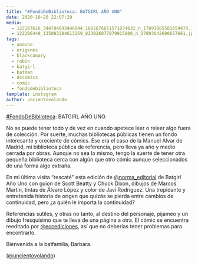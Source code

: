 ```yaml
---
title: "#FondoDeBiblioteca: BATGIRL AÑO UNO"
date: 2020-10-20 22:07:29
media: 
  - 122167616_344784693446044_1802876651571034632_n_17893805581659470.jpg
  - 122206448_135093284613259_823026077079915800_n_17893642690657661.jpg
tags: 
  - anouno
  - origenes
  - blackcanary
  - robin
  - batgirl
  - batman
  - dccomics
  - comic
  - fondodebiblioteca
template: instagram
author: uncientovolando
---
```


[#FondoDeBiblioteca](/tags/fondodebiblioteca): BATGIRL AÑO UNO.


No se puede tener todo y de vez en cuando apetece leer o releer algo fuera de colección. Por suerte, muchas bibliotecas públicas tienen un fondo interesante y creciente de cómics. Ese era el caso de la Manuel Alvar de Madrid, mi biblioteca pública de referencia, pero lleva ya año y medio cerrada por obras. Aunque no sea lo mismo, tengo la suerte de tener otra pequeña biblioteca cerca con algún que otro cómic aunque seleccionados de una forma algo extraña.


En mi última visita “rescaté” esta edición de [@norma_editorial](https://instagram.com/norma_editorial) de Batgirl Año Uno con guion de Scott Beatty y Chuck Dixon, dibujos de Marcos Martin, tintas de Álvaro López y color de Javi Rodríguez. Una trepidante y entretenida historia de origen que quizás se pierda entre cambios de continuidad, pero ¿a quién le importa la continuidad?


Referencias sutiles, y otras no tanto, al destino del personaje, pijameo y un dibujo fresquísimo que te lleva de una página a otra. El cómic se encuentra reeditado por [@eccediciones](https://instagram.com/eccediciones), así que no deberías tener problemas para encontrarlo.


Bienvenida a la batfamilia, Barbara.


([@uncientovolando](https://instagram.com/uncientovolando))







